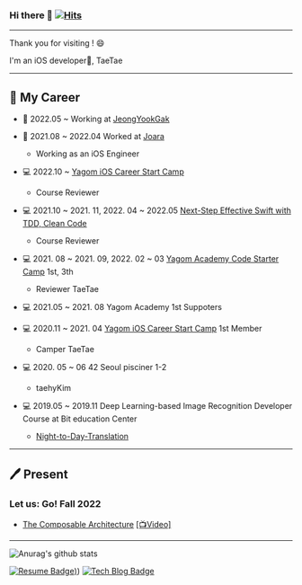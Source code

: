 ### Hi there 👋 [![Hits](https://hits.seeyoufarm.com/api/count/incr/badge.svg?url=https%3A%2F%2Fgithub.com%2Fuuu1101&count_bg=%2379C83D&title_bg=%23555555&icon=&icon_color=%23E7E7E7&title=hits&edge_flat=false)](https://hits.seeyoufarm.com)

---
Thank you for visiting ! 😄   

 I'm an iOS developer📱, TaeTae 

---
💼 My Career 
---
 - 💼 2022.05 ~ Working at [JeongYookGak](https://www.jeongyookgak.com/index) 
 - 💼 2021.08 ~ 2022.04 Worked at [Joara](https://www.joara.com/) 
   - Working as an iOS Engineer

 - 💻 2022.10 ~ [Yagom iOS Career Start Camp](https://www.yagom-academy.kr/about) 
   - Course Reviewer
 - 💻 2021.10 ~ 2021. 11, 2022. 04 ~ 2022.05 [Next-Step Effective Swift with TDD, Clean Code](https://github.com/next-step?q=swift&type=all&language=&sort=)  
   - Course Reviewer
 - 💻 2021. 08 ~ 2021. 09, 2022. 02 ~ 03 [Yagom Academy Code Starter Camp](https://www.yagom-academy.kr/camp/code-starter) 1st, 3th 
   - Reviewer TaeTae
 - 💻 2021.05 ~ 2021. 08 Yagom Academy 1st Suppoters
 - 💻 2020.11 ~ 2021. 04 [Yagom iOS Career Start Camp](https://www.yagom-academy.kr/about) 1st Member
   - Camper TaeTae
 - 💻 2020. 05 ~ 06 42 Seoul pisciner 1-2
   - taehyKim
 - 💻 2019.05 ~ 2019.11 Deep Learning-based Image Recognition Developer Course at Bit education Center
   - [Night-to-Day-Translation](https://gitlab.com/deeva/Night-to-Day-Image-translation)  
---
🖊 Present 
---
 ### Let us: Go! Fall 2022 
- [The Composable Architecture](https://github.com/uuu1101/Letusgo-2022-fall) [[📺Video]](https://www.youtube.com/watch?v=wolbYyAjQVs&list=PLfx4MMAj7YbFUnrH7M4Fc8IMAkP5NusNi&index=4&t=142s)
 ---
 ![Anurag's github stats](https://github-readme-stats.vercel.app/api?username=uuu1101) 
<!--
**uuu1101/uuu1101** is a ✨ _special_ ✨ repository because its `README.md` (this file) appears on your GitHub profile.

Here are some ideas to get you started:


 
- 🔭 I’m currently working on ...
- 🌱 I’m currently learning ...
- 👯 I’m looking to collaborate on ...
- 🤔 I’m looking for help with ...
- 💬 Ask me about ...
- 📫 How to reach me: ...
- 😄 Pronouns: ...
- ⚡ Fun fact: ...
-->

[![Resume Badge](https://img.shields.io/badge/-Resume-black?logo=notion&logoColor=white?style=flat&link=[https://titanium-fountain-ead.notion.site/dc86760bf6954622b1d8a99d212c35a8))](https://titanium-fountain-ead.notion.site/dc86760bf6954622b1d8a99d212c35a8))
[![Tech Blog Badge](https://img.shields.io/badge/T-Tistory-lightgrey?style=flat&llogo=Telegraph&logoColor=white&link=https://taetae-dev.tistory.com/)](https://taetae-dev.tistory.com/)
